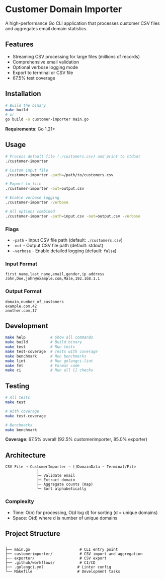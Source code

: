# Customer Domain Importer

A high-performance Go CLI application that processes customer CSV files and aggregates email domain statistics.

## Features

- Streaming CSV processing for large files (millions of records)
- Comprehensive email validation
- Optional verbose logging mode
- Export to terminal or CSV file
- 67.5% test coverage

## Installation

```bash
# Build the binary
make build
# or
go build -o customer-importer main.go
```

**Requirements**: Go 1.21+

## Usage

```bash
# Process default file (./customers.csv) and print to stdout
./customer-importer

# Custom input file
./customer-importer -path=/path/to/customers.csv

# Export to file
./customer-importer -out=output.csv

# Enable verbose logging
./customer-importer -verbose

# All options combined
./customer-importer -path=input.csv -out=output.csv -verbose
```

### Flags

- `-path` - Input CSV file path (default: `./customers.csv`)
- `-out` - Output CSV file path (default: stdout)
- `-verbose` - Enable detailed logging (default: `false`)

### Input Format

```csv
first_name,last_name,email,gender,ip_address
John,Doe,john@example.com,Male,192.168.1.1
```

### Output Format

```csv
domain,number_of_customers
example.com,42
another.com,17
```

## Development

```bash
make help           # Show all commands
make build          # Build binary
make test           # Run tests
make test-coverage  # Tests with coverage
make benchmark      # Run benchmarks
make lint           # Run golangci-lint
make fmt            # Format code
make ci             # Run all CI checks
```

## Testing

```bash
# All tests
make test

# With coverage
make test-coverage

# Benchmarks
make benchmark
```

**Coverage**: 67.5% overall (92.5% customerimporter, 85.0% exporter)

## Architecture

```
CSV File → CustomerImporter → []DomainData → Terminal/File
              │
              ├─ Validate email
              ├─ Extract domain
              ├─ Aggregate counts (map)
              └─ Sort alphabetically
```

### Complexity

- Time: O(n) for processing, O(d log d) for sorting (d = unique domains)
- Space: O(d) where d is number of unique domains

## Project Structure

```
.
├── main.go                      # CLI entry point
├── customerimporter/            # CSV import and aggregation
├── exporter/                    # CSV export
├── .github/workflows/           # CI/CD
├── .golangci.yml               # Linter config
└── Makefile                    # Development tasks
```
